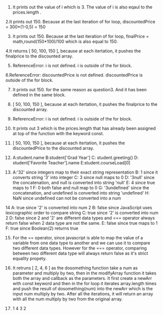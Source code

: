 1. It prints out the value of i which is 3. The value of i is also eqaul to the prices.length .

2.It prints out 150. Because at the last iteration of for loop, discountedPrice = 300*(1-0,5) = 150

3. It prints out 150. Because at the last iteration of for loop, finalPrice = math,round(150*100)/100 which is also equal to 150.

4.It returns [ 50, 100, 150 ], because at each itertation, it pushes the finalprice to the discounted array. 

5. ReferenceError: i is not defined.  i is outside of the for block.

6.ReferenceError: discountedPrice is not defined. discountedPrice is outside of the for block.

7. It prints out 150. for the same reason as question3. And it has been defined in the same block.

8. [ 50, 100, 150 ], because at each itertation, it pushes the finalprice to the discounted array. 

9. ReferenceError: i is not defined. i is outside of the for block.

10. It prints out 3 which is the prices.length that has already been assigned at top of the function with the keyword const.

11. [ 50, 100, 150 ], because at each itertation, it pushes the discountedPrice to the discounted array. 

12. A:student.name 
    B:student['Grad Year']
    C: student.greeting()
    D: student['Favorite Teacher'].name
    E:student.courseLoad[0]

13. A:'32' since integers map to their exact string representation
    B: 1 since it converts string '3' into integer
    C: 3 since null maps to 0
    D: '3null' since  the concatenation, and null is converted into string 'null'
    E: 4 since true maps to 1
    F: 0 both false and null map to 0
    G: '3undefined' since  the concatenation, and undefined is converted into string 'undefined'
    H: NaN since undefined can not be converted into a num 

14  A: true since '2' is converted into num 2
    B: false since JavaScript uses lexicographic order to compare string
    C: true since  '2' is converted into num 2
    D: false since 2 and '2' are different  data types and === operator always return false when 2 data type are not the same.
    E: false  since true maps to 1
    F: true since Boolean(2) returns true 

15.  For the == operator, since javascript is able to map the value of a variable from one data type to another and we can use it to compare two different data types. However for the === operator, comparing between two different data type will always return false as it's strict equality propety.

17. It retruns [ 2, 4, 6 ]  as the dosomething function take a num as parameter and multiply by two, then in the modifyArray function it takes both the array and callback as the parameters. It first create a newArr with const keyword and then in the for loop it iterates array.length times and push the result of dosomething(num) into the newArr which is the input num multiply by two. After all the iterations, it will return an array with all the num multiply by two from the original array.

19. 1 4 3 2